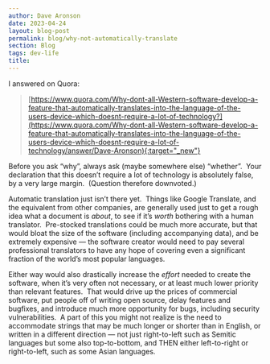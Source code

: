 ```yaml
---
author: Dave Aronson
date: 2023-04-24
layout: blog-post
permalink: blog/why-not-automatically-translate
section: Blog
tags: dev-life
title: 
---
```


I answered on Quora:

> [https://www.quora.com/Why-dont-all-Western-software-develop-a-feature-that-automatically-translates-into-the-language-of-the-users-device-which-doesnt-require-a-lot-of-technology?](https://www.quora.com/Why-dont-all-Western-software-develop-a-feature-that-automatically-translates-into-the-language-of-the-users-device-which-doesnt-require-a-lot-of-technology/answer/Dave-Aronson){:target="_new"}

Before you ask “why”, always ask (maybe somewhere else) “whether”.&nbsp;
Your declaration that this doesn’t require a lot of technology
is absolutely false, by a very large margin.&nbsp;
(Question therefore downvoted.)

Automatic translation just isn’t there yet.&nbsp;
Things like Google Translate,
and the equivalent from other companies,
are generally used just to
get a rough idea what a document is _about_,
to see if it’s _worth_ bothering with a human translator.&nbsp;
Pre-stocked translations could be much more accurate,
but that would bloat the size of the software
(including accompanying data),
and be extremely expensive &mdash;
the software creator would need to
pay several professional translators
to have any hope of
covering
even a significant fraction
of the world’s most popular languages.

Either way would also
drastically increase
the _effort_ needed
to create the software,
when it’s very often
not necessary,
or at least much lower priority
than relevant features.&nbsp;
That would
drive up the prices of commercial software,
put people off of writing open source,
delay features and bugfixes,
and introduce much more opportunity for bugs,
including security vulnerabilities.&nbsp;
A part of this you might not realize
is the need to accommodate strings that
may be much longer or shorter than in English,
or written in a different direction &mdash;
not just right-to-left such as Semitic languages
but some also top-to-bottom,
and THEN either left-to-right or right-to-left,
such as some Asian languages.
